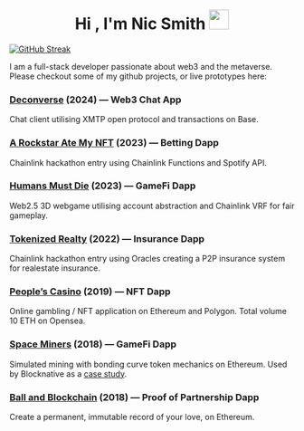 <h1 align="center">Hi , I'm Nic Smith <img src="https://media.giphy.com/media/hvRJCLFzcasrR4ia7z/giphy.gif" width="35"></h1>

[![GitHub Streak](https://streak-stats.demolab.com/?user=sonicsmith)](https://git.io/streak-stats)

I am a full-stack developer passionate about web3 and the metaverse.
Please checkout some of my github projects, or live prototypes here:

### [Deconverse](https://deconverse.com/) (2024) — Web3 Chat App
Chat client utilising XMTP open protocol and transactions on Base.

### [A Rockstar Ate My NFT](https://github.com/sonicsmith/a-rockstar-ate-my-nft) (2023) — Betting Dapp
Chainlink hackathon entry using Chainlink Functions and Spotify API.

### [Humans Must Die](https://www.humansmustdie.com/) (2023) — GameFi Dapp
Web2.5 3D webgame utilising account abstraction and Chainlink VRF for fair gameplay.

### [Tokenized Realty](https://tokenized-realty.netlify.app/) (2022) — Insurance Dapp
Chainlink hackathon entry using Oracles creating a P2P insurance system for realestate insurance.

### [People’s Casino](https://peoplescasino.online/) (2019) — NFT Dapp
Online gambling / NFT application on Ethereum and Polygon. Total volume 10 ETH on Opensea.

### [Space Miners](space-miners.netlify.app) (2018) — GameFi Dapp
Simulated mining with bonding curve token mechanics on Ethereum. 
Used by Blocknative as a [case study](https://www.blocknative.com/blog/space-miners).

### [Ball and Blockchain](https://ball-and-blockchain.vercel.app/) (2018) — Proof of Partnership Dapp 
Create a permanent, immutable record of your love, on Ethereum.

